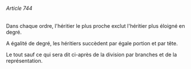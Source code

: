 ###### Article 744

Dans chaque ordre, l'héritier le plus proche exclut l'héritier plus éloigné en degré.

A égalité de degré, les héritiers succèdent par égale portion et par tête.

Le tout sauf ce qui sera dit ci-après de la division par branches et de la représentation.

